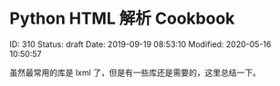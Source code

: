 # Python HTML 解析 Cookbook


ID: 310
Status: draft
Date: 2019-09-19 08:53:10
Modified: 2020-05-16 10:50:57


虽然最常用的库是 lxml 了，但是有一些库还是需要的，这里总结一下。